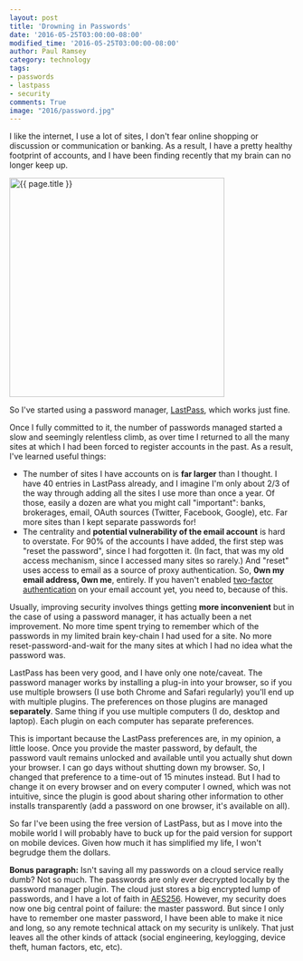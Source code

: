 ```yaml
---
layout: post
title: 'Drowning in Passwords'
date: '2016-05-25T03:00:00-08:00'
modified_time: '2016-05-25T03:00:00-08:00'
author: Paul Ramsey
category: technology
tags:
- passwords
- lastpass
- security
comments: True
image: "2016/password.jpg"
---
```


I like the internet, I use a lot of sites, I don't fear online shopping or discussion or communication or banking. As a result, I have a pretty healthy footprint of accounts, and I have been finding recently that my brain can no longer keep up.

<img src="{{ site.images }}{{ page.image }}" alt="{{ page.title }}" width="380" height="387" />

So I've started using a password manager, [LastPass](https://lastpass.com/), which works just fine. 

Once I fully committed to it, the number of passwords managed started a slow and seemingly relentless climb, as over time I returned to all the many sites at which I had been forced to register accounts in the past. As a result, I've learned useful things:

* The number of sites I have accounts on is **far larger** than I thought. I have 40 entries in LastPass already, and I imagine I'm only about 2/3 of the way through adding all the sites I use more than once a year. Of those, easily a dozen are what you might call "important": banks, brokerages, email, OAuth sources (Twitter, Facebook, Google), etc. Far more sites than I kept separate passwords for!
* The centrality and **potential vulnerability of the email account** is hard to overstate. For 90% of the accounts I have added, the first step was "reset the password", since I had forgotten it. (In fact, that was my old access mechanism, since I accessed many sites so rarely.) And "reset" uses access to email as a source of proxy authentication. So, **0wn my email address, 0wn me**, entirely. If you haven't enabled [two-factor authentication](https://support.google.com/accounts/answer/185839?hl=en) on your email account yet, you need to, because of this.

Usually, improving security involves things getting **more inconvenient** but in the case of using a password manager, it has actually been a net improvement. No more time spent trying to remember which of the passwords in my limited brain key-chain I had used for a site. No more reset-password-and-wait for the many sites at which I had no idea what the password was.

LastPass has been very good, and I have only one note/caveat. The password manager works by installing a plug-in into your browser, so if you use multiple browsers (I use both Chrome and Safari regularly) you'll end up with multiple plugins. The preferences on those plugins are managed **separately**. Same thing if you use multiple computers (I do, desktop and laptop). Each plugin on each computer has separate preferences.

This is important because the LastPass preferences are, in my opinion, a little loose. Once you provide the master password, by default, the password vault remains unlocked and available until you actually shut down your browser. I can go days without shutting down my browser. So, I changed that preference to a time-out of 15 minutes instead. But I had to change it on every browser and on every computer I owned, which was not intuitive, since the plugin is good about sharing other information to other installs transparently (add a password on one browser, it's available on all).

So far I've been using the free version of LastPass, but as I move into the mobile world I will probably have to buck up for the paid version for support on mobile devices. Given how much it has simplified my life, I  won't begrudge them the dollars.

**Bonus paragraph:** Isn't saving all my passwords on a cloud service really dumb? Not so much. The passwords are only ever decrypted locally by the password manager plugin. The cloud just stores a big encrypted lump of passwords, and I have a lot of faith in [AES256](https://lastpass.com/whylastpass_technology.php). However, my security does now one big central point of failure: the master password. But since I only have to remember one master password, I have been able to make it nice and long, so any remote technical attack on my security is unlikely. That just leaves all the other kinds of attack (social engineering, keylogging, device theft, human factors, etc, etc).
